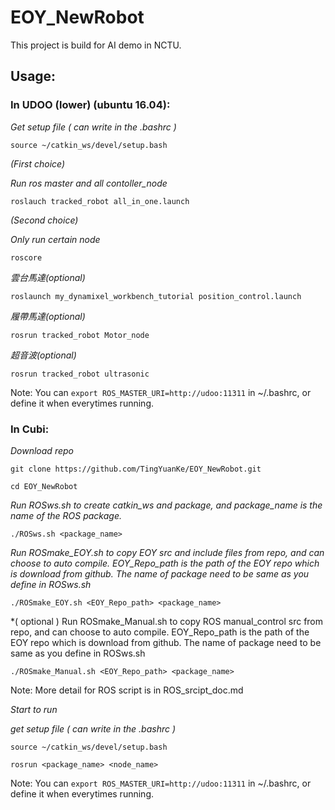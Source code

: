 # EOY_NewRobot 

This project is build for AI demo in NCTU.

## **Usage:**

### In UDOO (lower) (ubuntu 16.04):

*Get setup file ( can write in the .bashrc )*

`source ~/catkin_ws/devel/setup.bash`

*(First choice)*

*Run ros master and all contoller_node* 

`roslauch tracked_robot all_in_one.launch`

*(Second choice)*

*Only run certain node*

`roscore`

*雲台馬達(optional)*

`roslaunch my_dynamixel_workbench_tutorial position_control.launch`

*履帶馬達(optional)*

`rosrun tracked_robot Motor_node`

*超音波(optional)*

`rosrun tracked_robot ultrasonic`


Note: You can `export ROS_MASTER_URI=http://udoo:11311` in ~/.bashrc, or define it when everytimes running.


### In Cubi:

*Download repo*

`git clone https://github.com/TingYuanKe/EOY_NewRobot.git`

`cd EOY_NewRobot`

*Run ROSws.sh to create catkin_ws and package, and package_name is the name of the ROS package.*

`./ROSws.sh <package_name>`

*Run ROSmake_EOY.sh to copy EOY src and include files from repo, and can choose to auto compile. 
EOY_Repo_path is the path of the EOY repo which is download from github.
The name of package need to be same as you define in ROSws.sh*

`./ROSmake_EOY.sh <EOY_Repo_path> <package_name>`

*( optional ) Run ROSmake_Manual.sh to copy ROS manual_control src from repo, and can choose to auto compile.
EOY_Repo_path is the path of the EOY repo which is download from github.
The name of package need to be same as you define in ROSws.sh

`./ROSmake_Manual.sh <EOY_Repo_path> <package_name>`

Note: More detail for ROS script is in ROS_srcipt_doc.md 

*Start to run*

*get setup file ( can write in the .bashrc )*

`source ~/catkin_ws/devel/setup.bash`

`rosrun <package_name> <node_name>`

Note: You can `export ROS_MASTER_URI=http://udoo:11311` in ~/.bashrc, or define it when everytimes running.

